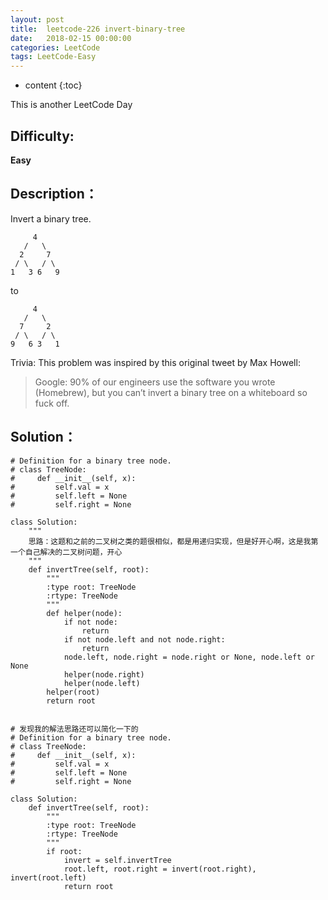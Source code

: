 ```yaml
---
layout: post
title:  leetcode-226 invert-binary-tree
date:   2018-02-15 00:00:00
categories: LeetCode
tags: LeetCode-Easy
---
```


* content
{:toc}

This is another LeetCode Day

## Difficulty:

**Easy**

## Description：

Invert a binary tree.
```
     4
   /   \
  2     7
 / \   / \
1   3 6   9
```
to
```
     4
   /   \
  7     2
 / \   / \
9   6 3   1
```

Trivia:
This problem was inspired by this original tweet by Max Howell:
> Google: 90% of our engineers use the software you wrote (Homebrew), 
but you can’t invert a binary tree on a whiteboard so fuck off.

## Solution：

```
# Definition for a binary tree node.
# class TreeNode:
#     def __init__(self, x):
#         self.val = x
#         self.left = None
#         self.right = None

class Solution:
    """
    思路：这题和之前的二叉树之类的题很相似，都是用递归实现，但是好开心啊，这是我第一个自己解决的二叉树问题，开心
    """
    def invertTree(self, root):
        """
        :type root: TreeNode
        :rtype: TreeNode
        """
        def helper(node):
            if not node:
                return 
            if not node.left and not node.right:
                return
            node.left, node.right = node.right or None, node.left or None
            helper(node.right)
            helper(node.left)
        helper(root)
        return root
        

# 发现我的解法思路还可以简化一下的
# Definition for a binary tree node.
# class TreeNode:
#     def __init__(self, x):
#         self.val = x
#         self.left = None
#         self.right = None

class Solution:
    def invertTree(self, root):
        """
        :type root: TreeNode
        :rtype: TreeNode
        """
        if root:
            invert = self.invertTree
            root.left, root.right = invert(root.right), invert(root.left)
            return root
```